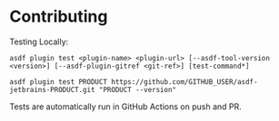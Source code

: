 # Contributing

Testing Locally:

```shell
asdf plugin test <plugin-name> <plugin-url> [--asdf-tool-version <version>] [--asdf-plugin-gitref <git-ref>] [test-command*]

asdf plugin test PRODUCT https://github.com/GITHUB_USER/asdf-jetbrains-PRODUCT.git "PRODUCT --version"
```

Tests are automatically run in GitHub Actions on push and PR.
